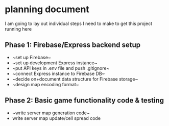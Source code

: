 # planning document

I am going to lay out individual steps I need to make to get this project running here

## Phase 1: Firebase/Express backend setup

- ~set up Firebase~
- ~set up development Express instance~
- ~put API keys in .env file and push .gitignore~
- ~connect Express instance to Firebase DB~
- ~decide on+document data structure for Firebase storage~
- ~design map encoding format~

## Phase 2: Basic game functionality code & testing

- ~write server map generation code~
- write server map update/cell spread code
